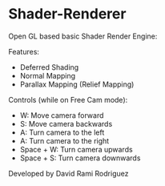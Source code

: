 # Shader-Renderer

Open GL based basic Shader Render Engine:

Features:
  - Deferred Shading
  - Normal Mapping
  - Parallax Mapping (Relief Mapping)
  
Controls (while on Free Cam mode):
  - W: Move camera forward
  - S: Move camera backwards
  - A: Turn camera to the left
  - A: Turn camera to the right
  - Space + W: Turn camera upwards
  - Space + S: Turn camera downwards
  
Developed by David Rami Rodriguez
